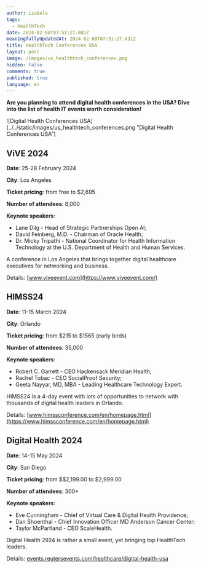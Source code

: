 ```yaml
---
author: izabela
tags:
  - HealthTech
date: 2024-02-08T07:51:27.601Z
meaningfullyUpdatedAt: 2024-02-08T07:51:27.631Z
title: HealthTech Conferences USA
layout: post
image: /images/us_healthtech_conferences.png
hidden: false
comments: true
published: true
language: en
---
```

**Are you planning to attend digital health conferences in the USA? Dive into the list of health IT events worth consideration!**

<div className="image">![Digital Health Conferences USA](../../static/images/us_healthtech_conferences.png "Digital Health Conferences USA")</div>

## ViVE 2024

**Date**: 25-28 February 2024

**City**: Los Angeles

**Ticket pricing**: from free to $2,695

**Number of attendees**: 8,000

**Keynote speakers**: 

* Lane Dilg - Head of Strategic Partnerships Open AI; 
* David Feinberg, M.D. - Chairman of Oracle Health; 
* Dr. Micky Tripathi - National Coordinator for Health Information Technology at the U.S. Department of Health and Human Services.

A conference in Los Angeles that brings together digital healthcare executives for networking and business.

Details: [www.viveevent.com](https://www.viveevent.com/)

## HIMSS24

**Date**: 11-15 March 2024

**City**: Orlando

**Ticket pricing**: from $215 to $1565 (early birds)

**Number of attendees**: 35,000

**Keynote speakers**: 

* Robert C. Garrett - CEO Hackensack Meridian Health; 
* Rachel Tobac - CEO SocialProof Security; 
* Geeta Nayyar, MD, MBA - Leading Healthcare Technology Expert.

HIMSS24 is a 4-day event with lots of opportunities to network with thousands of digital health leaders in Orlando.

Details: [www.himssconference.com/en/homepage.html](https://www.himssconference.com/en/homepage.html)

## Digital Health 2024

**Date**: 14-15 May 2024

**City**: San Diego

**Ticket pricing**: from $$2,199.00 to $2,999.00

**Number of attendees**: 300+

**Keynote speakers**: 
* Eve Cunningham - Chief of Virtual Care & Digital Health Providence; 
* Dan Shoenthal - Chief Innovation Officer MD Anderson Cancer Center; 
* Taylor McPartland - CEO ScaleHealth.

Digital Health 2924 is rather a small event, yet bringing top HealthTech leaders.

Details: [events.reutersevents.com/healthcare/digital-health-usa](https://events.reutersevents.com/healthcare/digital-health-usa)